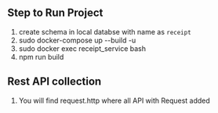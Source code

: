 ## Step to Run Project
1. create schema in local databse with name as `receipt`
2. sudo docker-compose up --build -u 
3. sudo docker exec receipt_service bash
4. npm run build

## Rest API collection
1. You will find request.http where all API with Request added
